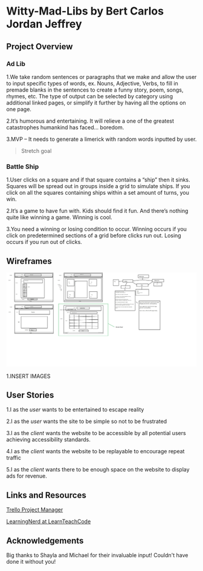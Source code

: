 # Witty-Mad-Libs by Bert Carlos Jordan Jeffrey

## Project Overview

### Ad Lib

1.We take random sentences or paragraphs that we make and allow the user to input specific types of words, ex. Nouns, Adjective, Verbs, to fill in premade blanks in the sentences to create a funny story, poem, songs, rhymes, etc. The type of output can be selected by category using additional linked pages, or simplify it further by having all the options on one page.

2.It’s humorous and entertaining. It will relieve a one of the greatest catastrophes humankind has faced… boredom.

3.MVP – It needs to generate a limerick with random words inputted by user.

> Stretch goal

### Battle Ship

1.User clicks on a square and if that square contains a “ship” then it sinks. Squares will be spread out  in groups inside a grid to simulate ships. If you click on all the squares containing ships within a set amount of turns, you win.

2.It’s a game to have fun with. Kids should find it fun. And there’s nothing quite like winning a game.  Winning is cool.

3.You need a winning or losing condition to occur. Winning occurs if you click on predetermined sections of a grid before clicks run out. Losing occurs if you run out of clicks.

## Wireframes

![wireframe](img/wireframe.jpg)

1.INSERT IMAGES

## User Stories

1.I as the *user* wants to be entertained to escape reality

2.I as the *user* wants the site to be simple so not to be frustrated

3.I as the *client* wants the website to be accessible by all potential users achieving accessibility standards.

4.I as the *client* wants the website to be replayable to encourage repeat traffic

5.I as the *client* wants there to be enough space on the website to display ads for revenue.

## Links and Resources

[Trello Project Manager](https://trello.com/b/Sqy20qrE/madlib)

[LearningNerd at LearnTeachCode](https://github.com/LearnTeachCode/Battleship-JavaScript)


## Acknowledgements

Big thanks to Shayla and Michael for their invaluable input! Couldn't have done it without you!

